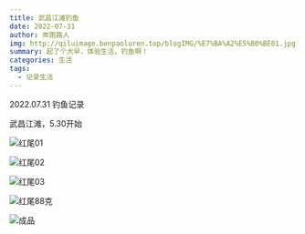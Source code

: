 ```yaml
---
title: 武昌江滩钓鱼
date: 2022-07-31
author: 奔跑路人
img: http://qiluimage.benpaoluren.top/blogIMG/%E7%BA%A2%E5%B0%BE01.jpg
summary: 起了个大早，体验生活，钓鱼啊！
categories: 生活
tags:
  - 记录生活
---
```


2022.07.31 钓鱼记录

武昌江滩，5.30开始

![红尾01](http://qiluimage.benpaoluren.top/blogIMG/%E7%BA%A2%E5%B0%BE01.jpg)

![红尾02](http://qiluimage.benpaoluren.top/blogIMG/%E7%BA%A2%E5%B0%BE02.jpg)

![红尾03](http://qiluimage.benpaoluren.top/blogIMG/%E7%BA%A2%E5%B0%BE03.jpg)

![红尾88克](http://qiluimage.benpaoluren.top/blogIMG/%E7%BA%A2%E5%B0%BE88%E5%85%8B.jpg)

![成品](http://qiluimage.benpaoluren.top/blogIMG/%E6%88%90%E5%93%81.jpg)